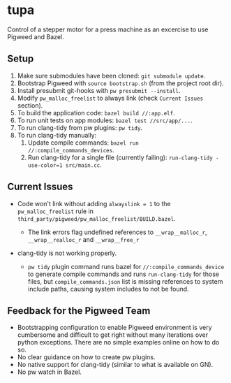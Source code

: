# tupa

Control of a stepper motor for a press machine as an excercise to use
Pigweed and Bazel.

## Setup

1. Make sure submodules have been cloned: `git submodule update`.
1. Bootstrap Pigweed with `source bootstrap.sh` (from the project root dir).
1. Install presubmit git-hooks with `pw presubmit --install`.
1. Modify `pw_malloc_freelist` to always link (check `Current Issues` section).
1. To build the application code: `bazel build //:app.elf`.
1. To run unit tests on app modules: `bazel test //src/app/...`.
1. To run clang-tidy from pw plugins: `pw tidy`.
1. To run clang-tidy manually:
   1. Update compile commands: `bazel run //:compile_commands_devices`.
   2. Run clang-tidy for a single file (currently failing):
  `run-clang-tidy -use-color=1 src/main.cc`.

## Current Issues

- Code won't link without adding `alwayslink = 1` to the `pw_malloc_freelist`
rule in `third_party/pigweed/pw_malloc_freelist/BUILD.bazel`.
  - The link errors flag undefined references to `__wrap__malloc_r`,
  `__wrap__realloc_r` and `__wrap__free_r`

- clang-tidy is not working properly.
  - `pw tidy` plugin command runs bazel for `//:compile_commands_device` to
   generate compile commands and runs `run-clang-tidy` for those files, but
   `compile_commands.json` list is missing references to system include paths,
   causing system includes to not be found.

## Feedback for the Pigweed Team

- Bootstrapping configuration to enable Pigweed environment is very cumbersome
  and difficult to get right without many iterations over python exceptions.
  There are no simple examples online on how to do so.
- No clear guidance on how to create pw plugins.
- No native support for clang-tidy (similar to what is available on GN).
- No pw watch in Bazel.
